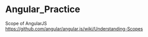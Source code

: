 # Angular_Practice
Scope of AngularJS
https://github.com/angular/angular.js/wiki/Understanding-Scopes
